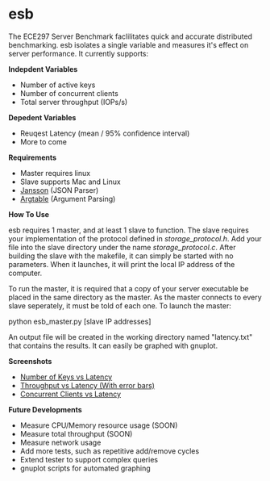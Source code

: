 esb
===

The ECE297 Server Benchmark faclilitates quick and accurate distributed benchmarking. esb isolates a single variable and measures it's effect on server performance. It currently supports: 

**Indepdent Variables**
 - Number of active keys
 - Number of concurrent clients
 - Total server throughput (IOPs/s)

**Depedent Variables**
 - Reuqest Latency (mean / 95% confidence interval)
 - More to come

**Requirements**
 - Master requires linux
 - Slave supports Mac and Linux
 - [Jansson](http://www.digip.org/jansson/releases/jansson-2.4.tar.gz) (JSON Parser)
 - [Argtable](http://prdownloads.sourceforge.net/argtable/argtable2-13.tar.gz) (Argument Parsing)

**How To Use**

esb requires 1 master, and at least 1 slave to function. The slave requires your implementation of the protocol defined in *storage_protocol.h*. Add your file into the slave directory under the name *storage_protocol.c*. After building the slave with the makefile, it can simply be started with no parameters. When it launches, it will print the local IP address of the computer. 

To run the master, it is required that a copy of your server executable be placed in the same directory as the master. As the master connects to every slave seperately, it must be told of each one. To launch the master:

python esb_master.py [slave IP addresses]

An output file will be created in the working directory named "latency.txt" that contains the results. It can easily be graphed with gnuplot. 


**Screenshots**
 - [Number of Keys vs Latency](http://i.imgur.com/fLnUe.png)
 - [Throughput vs Latency (With error bars)](http://i.imgur.com/LFR6c.png)
 - [Concurrent Clients vs Latency](http://i.imgur.com/9qP0A.png)

**Future Developments**
 - Measure CPU/Memory resource usage (SOON)
 - Measure total throughput (SOON)
 - Measure network usage
 - Add more tests, such as repetitive add/remove cycles
 - Extend tester to support complex queries
 - gnuplot scripts for automated graphing

